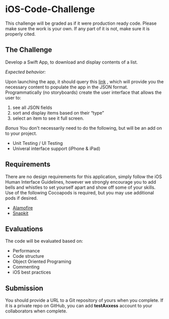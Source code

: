 # iOS-Code-Challenge

This challenge will be graded as if it were production ready code. Please make sure the work is your own. If any part of it is not, make sure it is properly cited.

## The Challenge
Develop a Swift App, to download and display contents of a list.

*Expected behavior:*

Upon launching the app, it should query this  [link](https://raw.githubusercontent.com/AxxessTech/Mobile-Projects/master/challenge.json) , which will provide you the necessary content to populate the app in the JSON format.
Programmatically (no storyboards) create the user interface that allows the user to:
 
1. see all JSON fields
2. sort and display items based on their “type”
3. select an item to see it full screen.

*Bonus*
You don't necessarily need to do the following, but will be an add on to your project.
- Unit Testing / UI Testing
- Univeral interface support (iPhone & iPad)

## Requirements
There are no design requirements for this application, simply follow the iOS Human Interface Guidelines, however we strongly encourage you to add bells and whistles to set yourself apart and show off some of your skills.
Use of the following Cocoapods is required, but you may use additional pods if desired.

- [Alamofire](https://github.com/Alamofire/Alamofire)
- [Snapkit](https://github.com/SnapKit/SnapKit)

## Evaluations
The code will be evaluated based on:
* Performance
* Code structure
* Object Oriented Programing
* Commenting
* iOS best practices

## Submission
You should provide a URL to a Git repository of yours when you complete. If it is a private repo on GitHub, you can add **testAxxess** account to your collaborators when complete.
